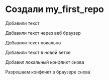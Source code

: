 # Создали my_first_repo

Добавили текст

Дабавили текст через веб браузер

Добавили текст локально

Добавили текст в новой ветке

Добавил локальный конфликт снова

Разрешаем конфликт в браузере снова
